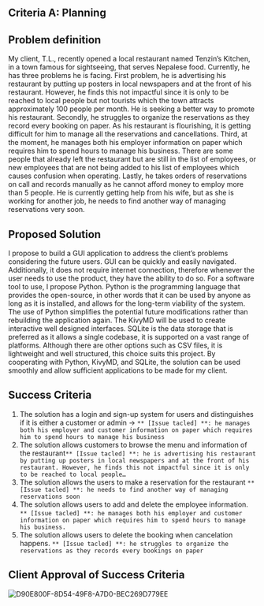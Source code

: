 ## Criteria A: Planning

## Problem definition

My client, T.L., recently opened a local restaurant named Tenzin’s Kitchen, in a town famous for sightseeing, that serves Nepalese food. Currently, he has three problems he is facing. 
First problem, he is advertising his restaurant by putting up posters in local newspapers and at the front of his restaurant. However, he finds this not impactful since it is only to be reached to local people but not tourists which the town attracts approximately 100 people per month. He is seeking a better way to promote his restaurant. 
Secondly, he struggles to organize the reservations as they record every booking on paper. As his restaurant is flourishing, it is getting difficult for him to manage all the reservations and cancellations. 
Third, at the moment, he manages both his employer information on paper which requires him to spend hours to manage his business. There are some people that already left the restaurant but are still in the list of employees, or new employees that are not being added to his list of employees which causes confusion when operating.
Lastly, he takes orders of reservations on call and records manually as he cannot afford money to employ more than 5 people. He is currently getting help from his wife, but as she is working for another job, he needs to find another way of managing reservations very soon. 

## Proposed Solution
I propose to build a GUI application to address the client’s problems considering the future users. GUI can be quickly and easily navigated. Additionally, it does not require internet connection, therefore whenever the user needs to use the product, they have the ability to do so. For a software tool to use, I propose Python. Python is the programming language that provides the open-source, in other words that it can be used by anyone as long as it is installed, and allows for the long-term viability of the system. The use of Python simplifies the potential future modifications rather than rebuilding the application again. The KivyMD will be used to create interactive well designed interfaces. SQLite is the data storage that is preferred as it allows a single codebase, it is supported on a vast range of platforms. Although there are other options such as CSV files, it is lightweight and well structured, this choice suits this project. By cooperating with Python, KivyMD, and SQLite, the solution can be used smoothly and allow sufficient applications to be made for my client. 


## Success Criteria

[^1]: "Should you use CSV, JSON, or SQL?." PythonHow, https://pythonhow.com/python-tutorial/miscellaneous/csv-json-or-sql/ ↩
[^2]: Nelson, Carter. “Modern Replacements for DHT11 and dht22 Sensors.” Adafruit Learning System, https://learn.adafruit.com/modern-replacements-for-dht11-dht22-sensors/what-are-better-alternatives.   
[^3]: Gomez, Jose. “Web Apps Vs. Desktop Apps: Understanding the Differences.” Koombea, 16 November 2023, https://www.koombea.com/blog/web-apps-vs-desktop-apps/. Accessed 10 March 2024
[^4]:Juviler, Jamie. “What Is GUI? Graphical User Interfaces, Explained.” HubSpot Blog, 30 August 2023, https://blog.hubspot.com/website/what-is-gui. Accessed 10 March 2024
[^5]:Tino. “Tino/PyFirmata: Python Interface for the Firmata (Http://Firmata.org/) Protocol. It Is Compliant with Firmata 2.1. Any Help with Updating to 2.2 Is Welcome. the Capability Query Is Implemented, but the Pin State Query Feature Not Yet.” GitHub, https://github.com/tino/pyFirmata. 
[^6]:Python Geeks. “Advantages of Python: Disadvantages of Python.” Python Geeks, 26 June 2021, https://pythongeeks.org/advantages-disadvantages-of-python/. 
[^7]: Real Python. “Python vs C++: Selecting the Right Tool for the Job.” Real Python, Real Python, 19 June 2021, https://realpython.com/python-vs-cpp/#memory-management. 

1. The solution has a login and sign-up system for users and distinguishes if it is either a customer or admin -> ```** [Issue tacled] **: he manages both his employer and customer information on paper which requires him to spend hours to manage his business```
2. The solution allows customers to browse the menu and information of the restaurant```** [Issue tacled] **: he is advertising his restaurant by putting up posters in local newspapers and at the front of his restaurant. However, he finds this not impactful since it is only to be reached to local people…```
3. The solution allows the users to make a reservation for the restaurant ```** [Issue tacled] **: he needs to find another way of managing reservations soon```
4. The solution allows users to add and delete the employee information. ```** [Issue tacled] **: he manages both his employer and customer information on paper which requires him to spend hours to manage his business.```
5. The solution allows users to delete the booking when cancelation happens. ```** [Issue tacled] **: he struggles to organize the reservations as they records every bookings on paper```

## Client Approval of Success Criteria

<img width="max" alt="D90E800F-8D54-49F8-A7D0-BEC269D779EE" src="https://github.com/user-attachments/assets/a3f1a254-cfc2-480b-ad8c-6e94bfb135d9" />
